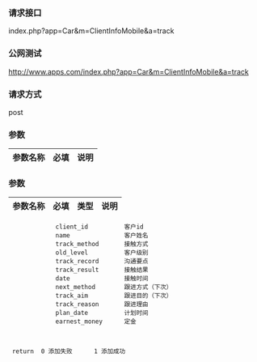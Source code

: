 ### **请求接口**
index.php?app=Car&m=ClientInfoMobile&a=track



### **公网测试**
http://www.apps.com/index.php?app=Car&m=ClientInfoMobile&a=track
### **请求方式**
post


### **参数**
| 参数名称  |必填|     说明      |
|------|-----|------|
### **参数**
| 参数名称  |必填|   类型  |说明      |
|------|-----|------|------|
                 client_id          客户id 
                 name               客户姓名
                 track_method       接触方式
                 old_level          客户级别
                 track_record       沟通要点
                 track_result       接触结果
                 date               接触时间
                 next_method        跟进方式（下次）
                 track_aim          跟进目的（下次）
                 track_reason       跟进理由   
                 plan_date          计划时间
                 earnest_money      定金
                 


     return  0 添加失败      1 添加成功 